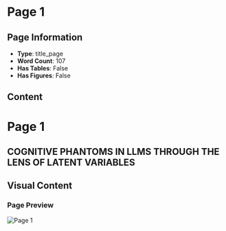 # Page 1

## Page Information

- **Type**: title_page
- **Word Count**: 107
- **Has Tables**: False
- **Has Figures**: False

## Content

# Page 1

## COGNITIVE PHANTOMS IN LLMS THROUGH THE LENS OF LATENT VARIABLES

## Visual Content

### Page Preview

![Page 1](/projects/nmn/images/Cognitive_phantoms_in_LLMs_through_the_lens_of_latent_variables_page_1.png)
